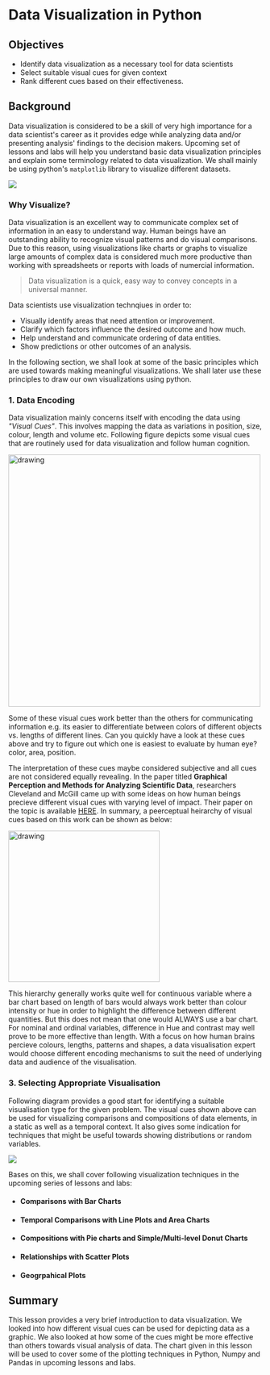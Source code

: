 
# Data Visualization in Python

## Objectives 

* Identify data visualization as a necessary tool for data scientists
* Select suitable visual cues for given context
* Rank different cues based on their effectiveness.

## Background

Data visualization is considered to be a skill of very high importance  for a data scientist's career as it provides edge while analyzing data and/or presenting analysis' findings to the decision makers. Upcoming set of lessons and labs will help you understand basic data visualization principles and explain some terminology related to data visualization. We shall mainly be using python's `matplotlib` library to visualize different datasets.   

![](https://3c1703fe8d.site.internapcdn.net/newman/gfx/news/hires/2013/whatmakesada.png)

### Why Visualize?

Data visualization is an excellent way to communicate complex set of information in an easy to understand way. Human beings have an outstanding ability to recognize visual patterns and do visual comparisons. Due to this reason, using visualizations like charts or graphs to visualize large amounts of complex data is considered much more productive than working with spreadsheets or reports with loads of numercial information.

>Data visualization is a quick, easy way to convey concepts in a universal manner. 

Data scientists use visualization technqiues in order to:

* Visually identify areas that need attention or improvement.
* Clarify which factors influence the desired outcome and how much.
* Help understand and communicate ordering of data entities.
* Show predictions or other outcomes of an analysis. 

In the following section, we shall look at some of the basic principles which are used towards making meaningful visualizations. We shall later use these principles to draw our own visualizations using python. 

### 1. Data Encoding 

Data visualization mainly concerns itself with encoding the data using *"Visual Cues"*. This involves mapping the data as variations in position, size, colour, length and volume etc. Following figure depicts some visual cues that are routinely used for data visualization and follow human cognition. 

<img src="cues.png" alt="drawing" width="500"/>


Some of these visual cues work better than the others for communicating information e.g. its easier to differentiate between colors of different objects vs. lengths of  different lines. Can you quickly have a look at these cues above and try to figure out which one is easiest to evaluate by human eye? color, area, position. 

The interpretation of these cues maybe considered subjective and all cues are not considered equally revealing. In the paper titled **Graphical Perception and Methods for Analyzing Scientific Data**, researchers Cleveland and McGill came up with some ideas on how human beings precieve different visual cues with varying level of impact. Their paper on the topic is available [HERE](http://courses.ischool.berkeley.edu/i247/f05/readings/Cleveland_GraphicalPerception_Science85.pdf). In summary, a peerceptual heirarchy of visual cues based on this work can be shown as below:


<img src="cues_heirarchy.jpg" alt="drawing" width="300"/>


This hierarchy generally works quite well for continuous variable where a bar chart based on length of bars would always work better than colour intensity or hue in order to highlight the difference between different quantities. But this does not mean that one would ALWAYS use a bar chart. For nominal and ordinal variables, difference in Hue and contrast may well prove to be more effective than length. With a focus on how human brains percieve colours, lengths, patterns and shapes, a data visualisation expert would choose different encoding mechanisms to suit the need of underlying data and audience of the visualisation. 

### 3. Selecting Appropriate Visualisation

Following diagram provides a good start for identifying a suitable visualisation type for the given problem. The visual cues shown above can be used for visualizing comparisons and compositions of data elements, in a static as well as a temporal context. It also gives some indication for techniques that might be useful towards showing distributions or random variables. 

![](chart-selector.png)

Bases on this, we shall cover following visualization techniques in the upcoming series of lessons and labs:
* #### Comparisons with Bar Charts
* #### Temporal Comparisons with Line Plots and Area Charts
* #### Compositions with Pie charts and Simple/Multi-level Donut Charts
* #### Relationships with Scatter Plots
* #### Geogrpahical Plots 


## Summary

This lesson provides a very brief introduction to data visualization. We looked into how different visual cues can be used for depicting data as a graphic. We also looked at how some of the cues might be more effective than others towards visual analysis of data. The chart given in this lesson will be used to cover some of the plotting techniques in Python, Numpy and Pandas in upcoming lessons and labs. 
